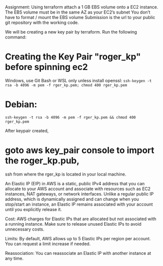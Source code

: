 Assignment: Using terraform attach a 1 GB EBS volume onto a EC2 instance.
The EBS volume must be in the same AZ as your EC2’s subnet
You don’t have to format / mount the EBS volume
Submission is the url to your public git repository with the working code.


We will be creating a new key pair by terraform. Run the following command:

# Creating the Key Pair "roger_kp" before spinning ec2
Windows, use Git Bash or WSL only unless install openssl:
`ssh-keygen -t rsa -b 4096 -m pem -f rger_kp.pem; chmod 400 rger_kp.pem`

# Debian:
`ssh-keygen -t rsa -b 4096 -m pem -f rger_kp.pem && chmod 400 rger_kp.pem`

After keypair created, 
# goto aws key_pair console to import the roger_kp.pub,
ssh from where the rger_kp is located in your local machine.

An Elastic IP (EIP) in AWS is a static, public IPv4 address that you can allocate to your AWS account and associate with resources such as EC2 instances, NAT gateways, or network interfaces. Unlike a regular public IP address, which is dynamically assigned and can change when you stop/start an instance, an Elastic IP remains associated with your account until you explicitly release it.

Cost: AWS charges for Elastic IPs that are allocated but not associated with a running instance. Make sure to release unused Elastic IPs to avoid unnecessary costs.

Limits: By default, AWS allows up to 5 Elastic IPs per region per account. You can request a limit increase if needed.

Reassociation: You can reassociate an Elastic IP with another instance at any time.

